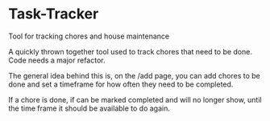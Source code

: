# Task-Tracker
Tool for tracking chores and house maintenance 

A quickly thrown together tool used to track chores that need to be done. Code needs a major refactor.

The general idea behind this is, on the /add page, you can add chores to be done and set a timeframe for how often they need to be completed.

If a chore is done, if can be marked completed and will no longer show, until the time frame it should be available to do again.
